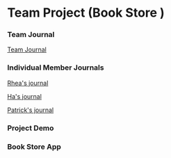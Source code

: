 # Team Project (Book Store )

### Team Journal
[Team Journal](https://github.com/nguyensjsu/fa21-172-dmg/blob/main/Journal/team_journal/README.md)

### Individual Member Journals 
[Rhea's journal](https://github.com/nguyensjsu/fa21-172-dmg/blob/main/Journal/rhea_journal/rhea.md)

[Ha's journal](https://github.com/nguyensjsu/fa21-172-dmg/blob/main/Journal/ha_journal/ha.md)

[Patrick's journal](https://github.com/nguyensjsu/fa21-172-dmg/blob/main/Journal/patrick_journal/patrick.md)

### Project Demo

### Book Store App
